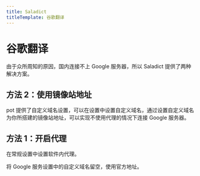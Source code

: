 ```yaml
---
title: Saladict
titleTemplate: 谷歌翻译
---
```


# 谷歌翻译

由于众所周知的原因，国内连接不上 Google 服务器，所以 Saladict 提供了两种解决方案。

## 方法 2：使用镜像站地址

pot 提供了自定义域名设置，可以在设置中设置自定义域名，通过设置自定义域名为你所搭建的镜像站地址，可以实现不使用代理的情况下连接 Google 服务器。

## 方法 1：开启代理

在常规设置中设置软件内代理。

将 Google 服务设置中的自定义域名留空，使用官方地址。
